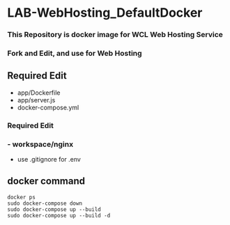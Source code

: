 # LAB-WebHosting_DefaultDocker
### This Repository is docker image for WCL Web Hosting Service
### Fork and Edit, and use for Web Hosting

## Required Edit
- app/Dockerfile
- app/server.js
- docker-compose.yml

### Required Edit
### - workspace/nginx

- use .gitignore for .env

## docker command
```
docker ps
sudo docker-compose down
sudo docker-compose up --build
sudo docker-compose up --build -d
```
